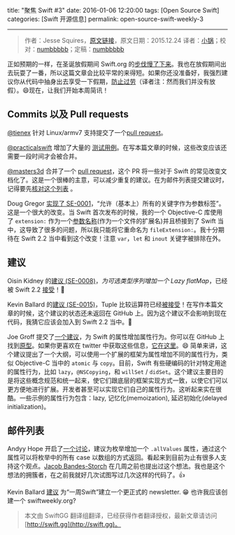 title: "聚焦 Swift #3"
date: 2016-01-06 12:20:00
tags: [Open Source Swift]
categories: [Swift 开源信息]
permalink: open-source-swift-weekly-3

---
> 作者：Jesse Squires，[原文链接](http://www.jessesquires.com/open-source-swift-weekly-3/)，原文日期：2015.12.24
> 译者：[小锅](http://www.jianshu.com/users/3b40e55ec6d5/latest_articles)；校对：[numbbbbb](https://github.com/numbbbbb)；定稿：[numbbbbb](https://github.com/numbbbbb)
  








正如预期的一样，在圣诞放假期间 Swift.org 的[步伐](https://lists.swift.org/pipermail/swift-corelibs-dev/Week-of-Mon-20151214/000179.html)[慢了下来](https://lists.swift.org/pipermail/swift-dev/Week-of-Mon-20151221/000540.html)。我也在放假期间出去玩耍了一番，所以这篇文章会比较平常的来得短。如果你还没准备好，我强烈建议你从代码中抽身出去享受一下假期，[防止过劳](https://twitter.com/chriseidhof/status/679213894343200768)（译者注：然而我们并没有放假）。😄现在，让我们开始本周简讯！

<!--more-->

## Commits 以及 Pull requests

[@tienex](https://github.com/tienex) 针对 Linux/armv7 支持提交了一个[pull request](https://github.com/apple/swift/pull/608)。

[@practicalswift](https://github.com/practicalswift) 增加了大量的 [测试用例](https://github.com/apple/swift/pulls?utf8=%E2%9C%93&q=is%3Apr+author%3Apracticalswift+is%3Aclosed+test+case)。在写本篇文章的时候，这些改变应该还需要一段时间才会被合并。

[@masters3d](https://github.com/masters3d) 合并了一个 [pull request](https://github.com/apple/swift-evolution/pull/72/files)，这个 PR 将一些对于 Swift 的常见改变文档化了。这是一个很棒的主意，可以减少重复的建议。在为邮件列表提交建议时，记得要先[核对这个列表](https://github.com/apple/swift-evolution/blob/master/commonly_proposed.md) 。

Doug Gregor [实现了 SE-0001](https://github.com/apple/swift/commit/c8dd8d066132683aa32c2a5740b291d057937367)，“允许（基本上）所有的关键字作为参数标签”。这是一个很大的改变。当 Swift 首次发布的时候，我的一个 Objective-C 库使用了 `extension:` 作为一个[参数名称](https://github.com/jessesquires/JSQSystemSoundPlayer/issues/8)(作为一个文件的扩展名)并且桥接到了 Swift 当中，这导致了很多的问题，所以我只能将它重命名为 `fileExtension:`。我十分期待在 Swift 2.2 当中看到这个改变！注意 `var`，`let` 和 `inout` 关键字被排除在外。

## 建议

Oisin Kidney 的[建议 (SE-0008)](https://github.com/apple/swift-evolution/blob/master/proposals/0008-lazy-flatmap-for-optionals.md)，*为可选类型序列增加一个 Lazy flatMap*，已经被 Swift 2.2 [接受](https://lists.swift.org/pipermail/swift-evolution-announce/2015-December/000006.html)！🎉

Kevin Ballard 的[建议 (SE-0015)](https://github.com/apple/swift-evolution/blob/master/proposals/0015-tuple-comparison-operators.md)，Tuple 比较运算符已经[被接受](https://lists.swift.org/pipermail/swift-evolution/Week-of-Mon-20151221/004423.html)！在写作本篇文章的时候，这个建议的状态还未返回在 GitHub 上。因为这个建议不会影响到现在代码，我猜它应该会加入到 Swift 2.2 当中。🎉

Joe Groff 提交了[一个建议](https://lists.swift.org/pipermail/swift-evolution/Week-of-Mon-20151214/003148.html)，为 Swift 的属性增加属性行为。你可以在 GitHub 上找到[原型](https://gist.github.com/jckarter/f3d392cf183c6b2b2ac3)。如果你更喜欢在 twitter 中获取这些信息，[它在这里](https://twitter.com/jckarter/status/677554831003791360)。😄 简单来讲，这个建议提出了一个大纲，可以使用一个扩展的框架为属性增加不同的属性行为，类似 Objective-C 当中的 `atomic` 与 `copy`。目前，Swift 有些硬编码的针对特定用途的属性行为，比如 `lazy`，`@NSCopying`，和 `willSet` / `didSet`。这个建议主要目的是将这些概念规范和统一起来，使它们跟底层的框架实现方式一致，以使它们可以更方便地进行扩展。开发者甚至可以实现它们自己的属性行为。这听起来实在很酷。一些示例的属性行为包含：lazy, 记忆化(memoization), 延迟初始化(delayed initialization)。

## 邮件列表

Andyy Hope 开启了[一个讨论](https://lists.swift.org/pipermail/swift-evolution/Week-of-Mon-20151221/003819.html)，建议为枚举增加一个 `.allValues` 属性，通过这个属性可以将枚举中的所有 case 以数组的方式返回。看起来到目前为止有很多人支持这个观点。[Jacob Bandes-Storch](https://lists.swift.org/pipermail/swift-evolution/Week-of-Mon-20151207/001233.html) 在几周之前也提出过这个想法。我也是这个想法的拥簇者，在之前我就好几次试图写过几次这样的代码了。👍 

Kevin Ballard [建议](https://lists.swift.org/pipermail/swift-evolution/Week-of-Mon-20151221/004223.html) 为“一周Swift”建立一个更正式的 newsletter. 😁 也许我应该创建一个 swiftweekly.org?
> 本文由 SwiftGG 翻译组翻译，已经获得作者翻译授权，最新文章请访问 [http://swift.gg](http://swift.gg)。
